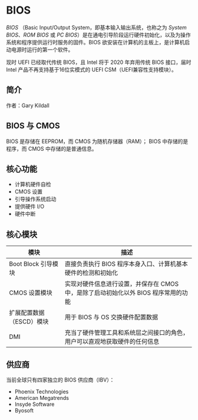 # BIOS

_BIOS_ （Basic Input/Output System，即基本输入输出系统，也称之为 _System BIOS_、_ROM BIOS_ 或 _PC BIOS_）是在通电引导阶段运行硬件初始化，以及为操作系统和程序提供运行时服务的固件。BIOS 欲安装在计算机的主板上，是计算机启动电源时运行的第一个软件。

现时 UEFI 已经取代传统 BIOS，且 Intel 将于 2020 年弃用传统 BIOS 接口，届时 Intel 产品不再支持基于16位实模式的 UEFI CSM（UEFI兼容性支持模块）。

## 简介

作者：Gary Kildall

## BIOS 与 CMOS

BIOS 是存储在 EEPROM，而 CMOS 为随机存储器（RAM）；
BIOS 中存储的是程序，而 CMOS 中存储的是普通信息。

## 核心功能

* 计算机硬件自检
* CMOS 设置
* 引导操作系统启动
* 提供硬件 I/O
* 硬件中断

## 核心模块

| 模块                     | 描述                                                                               |
| ------------------------ | ---------------------------------------------------------------------------------- |
| Boot Block 引导模块      | 直接负责执行 BIOS 程序本身入口、计算机基本硬件的检测和初始化                       |
| CMOS 设置模块            | 实现对硬件信息进行设置，并保存在 CMOS 中，是除了启动初始化以外 BIOS 程序常用的功能 |
| 扩展配置数据（ESCD）模块 | 用于 BIOS 与 OS 交换硬件配置数据                                                   |
| DMI                      | 充当了硬件管理工具和系统层之间接口的角色，用户可以直观地获取硬件的任何信息         |

## 供应商

当前全球只有四家独立的 BIOS 供应商（IBV）：

* Phoenix Technologies
* American Megatrends
* Insyde Software
* Byosoft